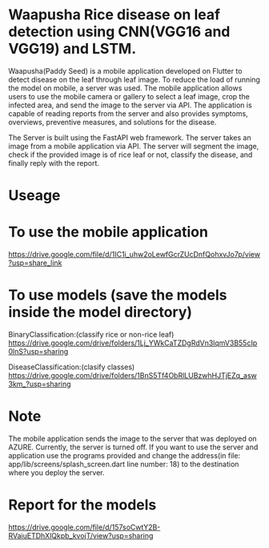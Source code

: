 # Waapusha Rice disease on leaf detection using CNN(VGG16 and VGG19) and LSTM.
Waapusha(Paddy Seed) is a mobile application developed on Flutter to detect disease on the leaf through leaf image. To reduce the load of running the model on mobile, a server was used. The mobile application allows users to use the mobile camera or gallery to select a leaf image, crop the infected area, and send the image to the server via API. The application is capable of reading reports from the server and also provides symptoms, overviews, preventive measures, and solutions for the disease. 

The Server is built using the FastAPI web framework. The server takes an image from a mobile application via API. The server will segment the image, check if the provided image is of rice leaf or not, classify the disease, and finally reply with the report.

# Useage
# To use the mobile application
https://drive.google.com/file/d/1IC1i_uhw2oLewfGcrZUcDnfQohxvJo7p/view?usp=share_link

# To use models (save the models inside the model directory)
BinaryClassification:(classify rice or non-rice leaf)
https://drive.google.com/drive/folders/1Lj_YWkCaTZDgRdVn3lqmV3B55cIp0lnS?usp=sharing

DiseaseClassification:(clasify classes)
https://drive.google.com/drive/folders/1BnS5Tf4ObRlLUBzwhHJTjEZq_asw3km_?usp=sharing


# Note
The mobile application sends the image to the server that was deployed on AZURE. Currently, the server is turned off. If you want to use the server and application use the programs provided and change the address(in file: app/lib/screens/splash_screen.dart line number: 18) to the destination where you deploy the server.

# Report for the models
https://drive.google.com/file/d/157soCwtY2B-RVaiuETDhXlQkpb_kvojT/view?usp=sharing

